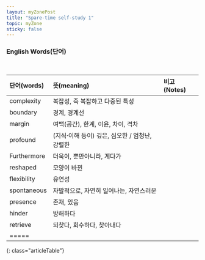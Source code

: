 ```yaml
---
layout: myZonePost
title: "Spare-time self-study 1"
topic: myZone
sticky: false
---
```


### English Words(단어)   
   
<br>

| 단어(words) | 뜻(meaning) | 비고(Notes) |
|:------------|:------------|:-----------|
| complexity | 복잡성, 즉 복잡하고 다중된 특성 |  |
| boundary | 경계, 경계선 |  |
| margin | 여백(공간), 한계, 이윤, 차이, 격차 |  |
| profound | (지식·이해 등이) 깊은, 심오한 / 엄청난, 강렬한 |  |
| Furthermore | 더욱이, 뿐만아니라, 게다가 |  |
| reshaped | 모양이 바뀐 |  |
| flexibility | 유연성 | |
| spontaneous | 자발적으로, 자연히 일어나는, 자연스러운 | |
| presence | 존재, 있음 | |
| hinder | 방해하다 | |
| retrieve | 되찾다, 회수하다, 찾아내다 | |
|=====
{: class="articleTable"}